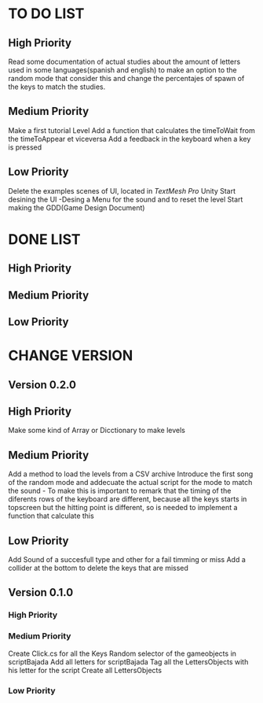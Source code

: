 # TO DO LIST

## High Priority
Read some documentation of actual studies about the amount of letters used in some languages(spanish and english) to make an option to the random mode that consider this and change the percentajes of spawn of the keys to match the studies.

## Medium Priority
Make a first tutorial Level
Add a function that calculates the timeToWait from the timeToAppear et viceversa
Add a feedback in the keyboard when a key is pressed

## Low Priority
Delete the examples scenes of UI, located in *TextMesh Pro* Unity
Start desining the UI
    -Desing a Menu for the sound and to reset the level
Start making the GDD(Game Design Document)

# DONE LIST

## High Priority

## Medium Priority

## Low Priority

# CHANGE VERSION
## Version 0.2.0
## High Priority
Make some kind of Array or Dicctionary to make levels
## Medium Priority
Add a method to load the levels from a CSV archive
Introduce the first song of the random mode and addecuate the actual script for the mode to match the sound
    - To make this is important to remark that the timing of the diferents rows of the keyboard are different, because all the keys starts in topscreen but the hitting point is different, so is needed to implement a function that calculate this
## Low Priority
Add Sound of a succesfull type and other for a fail timming or miss
Add a collider at the bottom to delete the keys that are missed

## Version 0.1.0 

### High Priority

### Medium Priority
Create Click.cs for all the Keys
Random selector of the gameobjects in scriptBajada
Add all letters for scriptBajada
Tag all the LettersObjects with his letter for the script
Create all LettersObjects

### Low Priority
